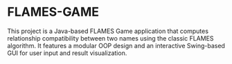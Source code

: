 # FLAMES-GAME
This project is a Java-based FLAMES Game application that computes relationship compatibility between two names using the classic FLAMES algorithm. It features a modular OOP design and an interactive Swing-based GUI for user input and result visualization.
